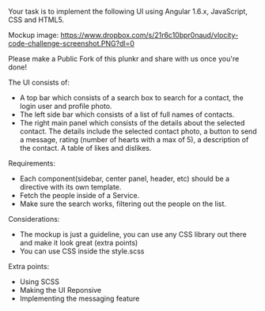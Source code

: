 Your task is to implement the following UI using Angular 1.6.x, JavaScript, CSS and HTML5.

Mockup image: https://www.dropbox.com/s/21r6c10bpr0naud/vlocity-code-challenge-screenshot.PNG?dl=0

Please make a Public Fork of this plunkr and share with us once you're done!

The UI consists of:
- A top bar which consists of a search box to search for a contact, 
  the login user and profile photo.
- The left side bar which consists of a list of full names of contacts.
- The right main panel which consists of the details about the selected contact. 
  The details include the selected contact photo, a button to send a message, 
  rating (number of hearts with a max of 5), a description of the contact. 
  A table of likes and dislikes.

Requirements:
- Each component(sidebar, center panel, header, etc) should be a directive with its own template.
- Fetch the people inside of a Service.
- Make sure the search works, filtering out the people on the list.


Considerations:
- The mockup is just a guideline, you can use any CSS library out there and make it look great (extra points)
- You can use CSS inside the style.scss

Extra points:
- Using SCSS
- Making the UI Reponsive
- Implementing the messaging feature


